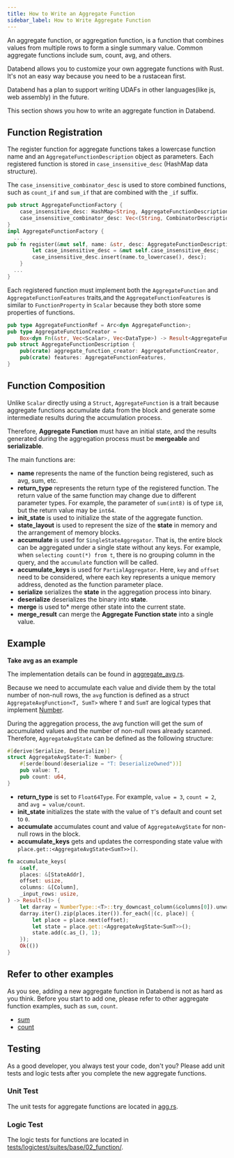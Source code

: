 ```yaml
---
title: How to Write an Aggregate Function
sidebar_label: How to Write Aggregate Function
---
```


An aggregate function, or aggregation function, is a function that combines values from multiple rows to form a single summary value. Common aggregate functions include sum, count, avg, and others.

Databend allows you to customize your own aggregate functions with Rust. It's not an easy way because you need to be a rustacean first.

Databend has a plan to support writing UDAFs in other languages(like js, web assembly) in the future.

This section shows you how to write an aggregate function in Databend.

## Function Registration

The register function for aggregate functions takes a lowercase function name and an `AggregateFunctionDescription` object as parameters. Each registered function is stored in `case_insensitive_desc` (HashMap data structure).

The `case_insensitive_combinator_desc` is used to store combined functions, such as `count_if` and `sum_if` that are combined with the `_if` suffix.

```rust
pub struct AggregateFunctionFactory {
    case_insensitive_desc: HashMap<String, AggregateFunctionDescription>,
    case_insensitive_combinator_desc: Vec<(String, CombinatorDescription)>,
}
impl AggregateFunctionFactory {
  ...
pub fn register(&mut self, name: &str, desc: AggregateFunctionDescription) {
        let case_insensitive_desc = &mut self.case_insensitive_desc;
        case_insensitive_desc.insert(name.to_lowercase(), desc);
    }
  ...
}
```

Each registered function must implement both the `AggregateFunction` and `AggregateFunctionFeatures` traits,and the `AggregateFunctionFeatures` is similar to `FunctionProperty` in `Scalar` because they both store some properties of functions.

```rust
pub type AggregateFunctionRef = Arc<dyn AggregateFunction>;
pub type AggregateFunctionCreator =
    Box<dyn Fn(&str, Vec<Scalar>, Vec<DataType>) -> Result<AggregateFunctionRef> + Sync + Send>;
pub struct AggregateFunctionDescription {
    pub(crate) aggregate_function_creator: AggregateFunctionCreator,
    pub(crate) features: AggregateFunctionFeatures,
}
```

## Function Composition

Unlike `Scalar` directly using a `Struct`, `AggregateFunction` is a trait because aggregate functions accumulate data from the block and generate some intermediate results during the accumulation process.

Therefore, **Aggregate Function** must have an initial state, and the results generated during the aggregation process must be **mergeable** and **serializable**.

The main functions are:

- **name** represents the name of the function being registered, such as avg, sum, etc.
- **return_type** represents the return type of the registered function. The return value of the same function may change due to different parameter types. For example, the parameter of `sum(int8)` is of type `i8`, but the return value may be `int64`.
- **init_state** is used to initialize the state of the aggregate function.
- **state_layout** is used to represent the size of the **state** in memory and the arrangement of memory blocks.
- **accumulate** is used for `SingleStateAggregator`. That is, the entire block can be aggregated under a single state without any keys. For example, when `selecting count(*) from t`, there is no grouping column in the query, and the `accumulate` function will be called.
- **accumulate_keys** is used for `PartialAggregator`. Here, `key` and `offset` need to be considered, where each key represents a unique memory address, denoted as the function parameter place.
- **serialize** serializes the **state** in the aggregation process into binary.
- **deserialize** deserializes the binary into **state**.
- **merge** is used to\* merge other state into the current state.
- **merge_result** can merge the **Aggregate Function state** into a single value.

## Example

**Take avg as an example**

The implementation details can be found in [aggregate_avg.rs](https://github.com/datafuselabs/databend/blob/d5e06af03ba0f99afdd6bdc974bf2f5c1c022db8/src/query/functions/src/aggregates/aggregate_avg.rs).

Because we need to accumulate each value and divide them by the total number of non-null rows, the `avg` function is defined as a struct `AggregateAvgFunction<T, SumT>` where `T` and `SumT` are logical types that implement [Number](https://github.com/datafuselabs/databend/blob/2aec38605eebb7f0e1717f7f54ec52ae0f2e530b/src/query/expression/src/types/number.rs).

During the aggregation process, the avg function will get the sum of accumulated values and the number of non-null rows already scanned. Therefore, `AggregateAvgState` can be defined as the following structure:

```rust
#[derive(Serialize, Deserialize)]
struct AggregateAvgState<T: Number> {
    #[serde(bound(deserialize = "T: DeserializeOwned"))]
    pub value: T,
    pub count: u64,
}
```

- **return_type** is set to `Float64Type`. For example, `value = 3`, `count = 2`, and `avg = value/count`.
- **init_state** initializes the state with the value of `T`'s default and count set to `0`.
- **accumulate** accumulates count and value of `AggregateAvgState` for non-null rows in the block.
- **accumulate_keys** gets and updates the corresponding state value with `place.get::<AggregateAvgState<SumT>>()`.

```rust
fn accumulate_keys(
    &self,
    places: &[StateAddr],
    offset: usize,
    columns: &[Column],
    _input_rows: usize,
) -> Result<()> {
    let darray = NumberType::<T>::try_downcast_column(&columns[0]).unwrap();
    darray.iter().zip(places.iter()).for_each(|(c, place)| {
        let place = place.next(offset);
        let state = place.get::<AggregateAvgState<SumT>>();
        state.add(c.as_(), 1);
    });
    Ok(())
}
```

## Refer to other examples

As you see, adding a new aggregate function in Databend is not as hard as you think.
Before you start to add one, please refer to other aggregate function examples, such as `sum`, `count`.

- [sum](https://github.com/datafuselabs/databend/blob/d5e06af03ba0f99afdd6bdc974bf2f5c1c022db8/src/query/functions/src/aggregates/aggregate_sum.rs)
- [count](https://github.com/datafuselabs/databend/blob/d5e06af03ba0f99afdd6bdc974bf2f5c1c022db8/src/query/functions/src/aggregates/aggregate_count.rs)

## Testing

As a good developer, you always test your code, don't you? Please add unit tests and logic tests after you complete the new aggregate functions.

### Unit Test

The unit tests for aggregate functions are located in [agg.rs](https://github.com/datafuselabs/databend/blob/d5e06af03ba0f99afdd6bdc974bf2f5c1c022db8/src/query/functions/tests/it/aggregates/agg.rs).

### Logic Test

The logic tests for functions are located in [tests/logictest/suites/base/02_function/](https://github.com/datafuselabs/databend/tree/d5e06af03ba0f99afdd6bdc974bf2f5c1c022db8/tests/sqllogictests/suites/query/02_function).
